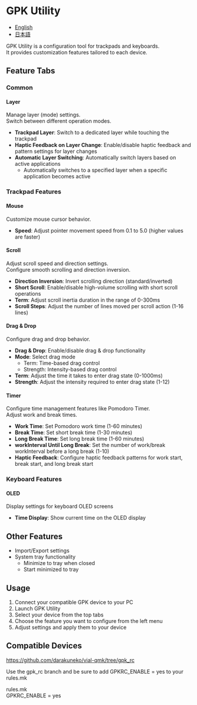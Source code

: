 # GPK Utility

- [English](./README.md)
- [日本語](./README.ja.md)

GPK Utility is a configuration tool for trackpads and keyboards.<br>
It provides customization features tailored to each device.

## Feature Tabs

### Common

#### Layer
Manage layer (mode) settings.<br>Switch between different operation modes.

- **Trackpad Layer**: Switch to a dedicated layer while touching the trackpad
- **Haptic Feedback on Layer Change**: Enable/disable haptic feedback and pattern settings for layer changes
- **Automatic Layer Switching**: Automatically switch layers based on active applications
  - Automatically switches to a specified layer when a specific application becomes active

### Trackpad Features

#### Mouse
Customize mouse cursor behavior.

- **Speed**: Adjust pointer movement speed from 0.1 to 5.0 (higher values are faster)

#### Scroll
Adjust scroll speed and direction settings.<br>Configure smooth scrolling and direction inversion.

- **Direction Inversion**: Invert scrolling direction (standard/inverted)
- **Short Scroll**: Enable/disable high-volume scrolling with short scroll operations
- **Term**: Adjust scroll inertia duration in the range of 0-300ms
- **Scroll Steps**: Adjust the number of lines moved per scroll action (1-16 lines)

#### Drag & Drop
Configure drag and drop behavior.

- **Drag & Drop**: Enable/disable drag & drop functionality
- **Mode**: Select drag mode
  - Term: Time-based drag control
  - Strength: Intensity-based drag control
- **Term**: Adjust the time it takes to enter drag state (0-1000ms)
- **Strength**: Adjust the intensity required to enter drag state (1-12)

#### Timer
Configure time management features like Pomodoro Timer.<br>Adjust work and break times.

- **Work Time**: Set Pomodoro work time (1-60 minutes)
- **Break Time**: Set short break time (1-30 minutes)
- **Long Break Time**: Set long break time (1-60 minutes)
- **workInterval Until Long Break**: Set the number of work/break workInterval before a long break (1-10)
- **Haptic Feedback**: Configure haptic feedback patterns for work start, break start, and long break start

### Keyboard Features

#### OLED
Display settings for keyboard OLED screens

- **Time Display**: Show current time on the OLED display

## Other Features

- Import/Export settings
- System tray functionality
  - Minimize to tray when closed
  - Start minimized to tray

## Usage

1. Connect your compatible GPK device to your PC
2. Launch GPK Utility
3. Select your device from the top tabs
4. Choose the feature you want to configure from the left menu
5. Adjust settings and apply them to your device

## Compatible Devices
https://github.com/darakuneko/vial-qmk/tree/gpk_rc

Use the gpk_rc branch and be sure to add GPKRC_ENABLE = yes to your rules.mk

rules.mk<br>
GPKRC_ENABLE = yes

